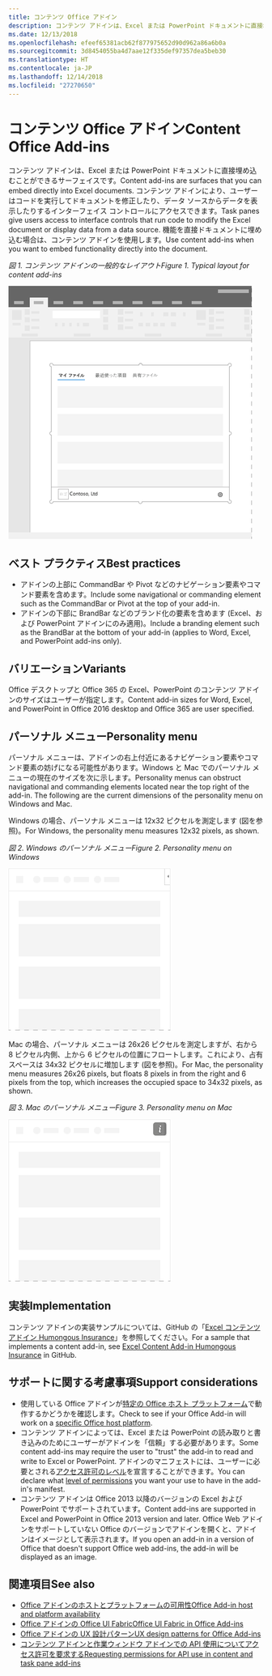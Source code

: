 ```yaml
---
title: コンテンツ Office アドイン
description: コンテンツ アドインは、Excel または PowerPoint ドキュメントに直接埋め込むことができるサーフェイスです。これでは、ユーザーはコードを実行してドキュメントを修正したり、データ ソースからデータを表示したりするインターフェイス コントロールにアクセスできます。
ms.date: 12/13/2018
ms.openlocfilehash: efeef65381acb62f877975652d90d962a86a6b0a
ms.sourcegitcommit: 3d8454055ba4d7aae12f335def97357dea5beb30
ms.translationtype: HT
ms.contentlocale: ja-JP
ms.lasthandoff: 12/14/2018
ms.locfileid: "27270650"
---
```

# <a name="content-office-add-ins"></a><span data-ttu-id="8a5eb-103">コンテンツ Office アドイン</span><span class="sxs-lookup"><span data-stu-id="8a5eb-103">Content Office Add-ins</span></span>

<span data-ttu-id="8a5eb-104">コンテンツ アドインは、Excel または PowerPoint ドキュメントに直接埋め込むことができるサーフェイスです。</span><span class="sxs-lookup"><span data-stu-id="8a5eb-104">Content add-ins are surfaces that you can embed directly into Excel documents.</span></span> <span data-ttu-id="8a5eb-105">コンテンツ アドインにより、ユーザーはコードを実行してドキュメントを修正したり、データ ソースからデータを表示したりするインターフェイス コントロールにアクセスできます。</span><span class="sxs-lookup"><span data-stu-id="8a5eb-105">Task panes give users access to interface controls that run code to modify the Excel document or display data from a data source.</span></span> <span data-ttu-id="8a5eb-106">機能を直接ドキュメントに埋め込む場合は、コンテンツ アドインを使用します。</span><span class="sxs-lookup"><span data-stu-id="8a5eb-106">Use content add-ins when you want to embed functionality directly into the document.</span></span>  

<span data-ttu-id="8a5eb-107">*図 1. コンテンツ アドインの一般的なレイアウト*</span><span class="sxs-lookup"><span data-stu-id="8a5eb-107">*Figure 1. Typical layout for content add-ins*</span></span>

![コンテンツ アドインの一般的なレイアウトを表示する画像の例](../images/overview-with-app-content.png)

## <a name="best-practices"></a><span data-ttu-id="8a5eb-109">ベスト プラクティス</span><span class="sxs-lookup"><span data-stu-id="8a5eb-109">Best practices</span></span>

- <span data-ttu-id="8a5eb-110">アドインの上部に CommandBar や Pivot などのナビゲーション要素やコマンド要素を含めます。</span><span class="sxs-lookup"><span data-stu-id="8a5eb-110">Include some navigational or commanding element such as the CommandBar or Pivot at the top of your add-in.</span></span>
- <span data-ttu-id="8a5eb-111">アドインの下部に BrandBar などのブランド化の要素を含めます (Excel、および PowerPoint アドインにのみ適用)。</span><span class="sxs-lookup"><span data-stu-id="8a5eb-111">Include a branding element such as the BrandBar at the bottom of your add-in (applies to Word, Excel, and PowerPoint add-ins only).</span></span>

## <a name="variants"></a><span data-ttu-id="8a5eb-112">バリエーション</span><span class="sxs-lookup"><span data-stu-id="8a5eb-112">Variants</span></span>

<span data-ttu-id="8a5eb-113">Office デスクトップと Office 365 の Excel、PowerPoint のコンテンツ アドインのサイズはユーザーが指定します。</span><span class="sxs-lookup"><span data-stu-id="8a5eb-113">Content add-in sizes for Word, Excel, and PowerPoint in Office 2016 desktop and Office 365 are user specified.</span></span>

## <a name="personality-menu"></a><span data-ttu-id="8a5eb-114">パーソナル メニュー</span><span class="sxs-lookup"><span data-stu-id="8a5eb-114">Personality menu</span></span>

<span data-ttu-id="8a5eb-p102">パーソナル メニューは、アドインの右上付近にあるナビゲーション要素やコマンド要素の妨げになる可能性があります。Windows と Mac でのパーソナル メニューの現在のサイズを次に示します。</span><span class="sxs-lookup"><span data-stu-id="8a5eb-p102">Personality menus can obstruct navigational and commanding elements located near the top right of the add-in. The following are the current dimensions of the personality menu on Windows and Mac.</span></span>

<span data-ttu-id="8a5eb-117">Windows の場合、パーソナル メニューは 12x32 ピクセルを測定します (図を参照)。</span><span class="sxs-lookup"><span data-stu-id="8a5eb-117">For Windows, the personality menu measures 12x32 pixels, as shown.</span></span>

<span data-ttu-id="8a5eb-118">*図 2. Windows のパーソナル メニュー*</span><span class="sxs-lookup"><span data-stu-id="8a5eb-118">*Figure 2. Personality menu on Windows*</span></span> 

![Windows デスクトップのパーソナル メニューを示す図](../images/personality-menu-win.png)


<span data-ttu-id="8a5eb-120">Mac の場合、パーソナル メニューは 26x26 ピクセルを測定しますが、右から 8 ピクセル内側、上から 6 ピクセルの位置にフロートします。これにより、占有スペースは 34x32 ピクセルに増加します (図を参照)。</span><span class="sxs-lookup"><span data-stu-id="8a5eb-120">For Mac, the personality menu measures 26x26 pixels, but floats 8 pixels in from the right and 6 pixels from the top, which increases the occupied space to 34x32 pixels, as shown.</span></span>

<span data-ttu-id="8a5eb-121">*図 3. Mac のパーソナル メニュー*</span><span class="sxs-lookup"><span data-stu-id="8a5eb-121">*Figure 3. Personality menu on Mac*</span></span>

![Mac デスクトップのパーソナル メニューを示す図](../images/personality-menu-mac.png)

## <a name="implementation"></a><span data-ttu-id="8a5eb-123">実装</span><span class="sxs-lookup"><span data-stu-id="8a5eb-123">Implementation</span></span>

<span data-ttu-id="8a5eb-124">コンテンツ アドインの実装サンプルについては、GitHub の「[Excel コンテンツ アドイン Humongous Insurance](https://github.com/OfficeDev/Excel-Content-Add-in-Humongous-Insurance)」を参照してください。</span><span class="sxs-lookup"><span data-stu-id="8a5eb-124">For a sample that implements a content add-in, see [Excel Content Add-in Humongous Insurance](https://github.com/OfficeDev/Excel-Content-Add-in-Humongous-Insurance) in GitHub.</span></span>

## <a name="support-considerations"></a><span data-ttu-id="8a5eb-125">サポートに関する考慮事項</span><span class="sxs-lookup"><span data-stu-id="8a5eb-125">Support considerations</span></span>
- <span data-ttu-id="8a5eb-126">使用している Office アドインが[特定の Office ホスト プラットフォーム](https://docs.microsoft.com/office/dev/add-ins/overview/office-add-in-availability)で動作するかどうかを確認します。</span><span class="sxs-lookup"><span data-stu-id="8a5eb-126">Check to see if your Office Add-in will work on a [specific Office host platform](https://docs.microsoft.com/office/dev/add-ins/overview/office-add-in-availability).</span></span> 
- <span data-ttu-id="8a5eb-127">コンテンツ アドインによっては、Excel または PowerPoint の読み取りと書き込みのためにユーザーがアドインを「信頼」する必要があります。</span><span class="sxs-lookup"><span data-stu-id="8a5eb-127">Some content add-ins may require the user to "trust" the add-in to read and write to Excel or PowerPoint.</span></span> <span data-ttu-id="8a5eb-128">アドインのマニフェストには、ユーザーに必要とされる[アクセス許可のレベル](https://docs.microsoft.com/office/dev/add-ins/develop/requesting-permissions-for-api-use-in-content-and-task-pane-add-ins)を宣言することができます。</span><span class="sxs-lookup"><span data-stu-id="8a5eb-128">You can declare what [level of permissions](https://docs.microsoft.com/office/dev/add-ins/develop/requesting-permissions-for-api-use-in-content-and-task-pane-add-ins) you want your use to have in the add-in's manifest.</span></span>  
- <span data-ttu-id="8a5eb-129">コンテンツ アドインは Office 2013 以降のバージョンの Excel および PowerPoint でサポートされています。</span><span class="sxs-lookup"><span data-stu-id="8a5eb-129">Content add-ins are supported in Excel and PowerPoint in Office 2013 version and later.</span></span> <span data-ttu-id="8a5eb-130">Office Web アドインをサポートしていない Office のバージョンでアドインを開くと、アドインはイメージとして表示されます。</span><span class="sxs-lookup"><span data-stu-id="8a5eb-130">If you open an add-in in a version of Office that doesn't support Office web add-ins, the add-in will be displayed as an image.</span></span>

## <a name="see-also"></a><span data-ttu-id="8a5eb-131">関連項目</span><span class="sxs-lookup"><span data-stu-id="8a5eb-131">See also</span></span>
- [<span data-ttu-id="8a5eb-132">Office アドインのホストとプラットフォームの可用性</span><span class="sxs-lookup"><span data-stu-id="8a5eb-132">Office Add-in host and platform availability</span></span>](https://docs.microsoft.com/office/dev/add-ins/overview/office-add-in-availability)
- [<span data-ttu-id="8a5eb-133">Office アドインの Office UI Fabric</span><span class="sxs-lookup"><span data-stu-id="8a5eb-133">Office UI Fabric in Office Add-ins</span></span>](https://docs.microsoft.com/office/dev/add-ins/design/office-ui-fabric) 
- [<span data-ttu-id="8a5eb-134">Office アドインの UX 設計パターン</span><span class="sxs-lookup"><span data-stu-id="8a5eb-134">UX design patterns for Office Add-ins</span></span>](https://docs.microsoft.com/office/dev/add-ins/design/ux-design-pattern-templates)
- [<span data-ttu-id="8a5eb-135">コンテンツ アドインと作業ウィンドウ アドインでの API 使用についてアクセス許可を要求する</span><span class="sxs-lookup"><span data-stu-id="8a5eb-135">Requesting permissions for API use in content and task pane add-ins</span></span>](https://docs.microsoft.com/office/dev/add-ins/develop/requesting-permissions-for-api-use-in-content-and-task-pane-add-ins)
